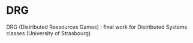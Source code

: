 # DRG
DRG (Distributed Ressources Games) : final work for Distributed Systems classes (University of Strasbourg)
